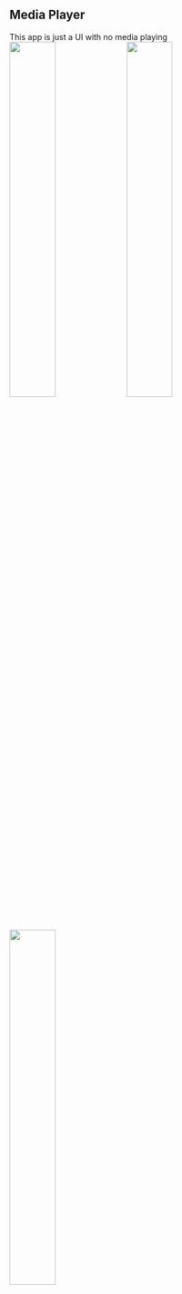 ## Media Player
This app is just a UI with no media playing <br>
<img width=40% src="">
<img width=40% src=""><br>
<img width=40% src="">

